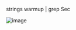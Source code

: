 strings warmup | grep Sec

![image](https://github.com/petriQore/Securinets-2024-Darkest-Hour-CTF/assets/123587287/05c0e7ce-4024-49da-a343-3b594618bf48)
